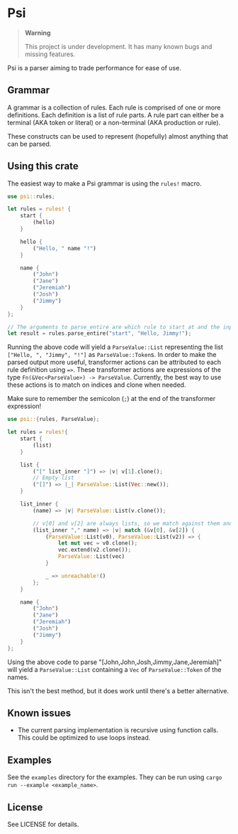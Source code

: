 # Psi
>
> **Warning**
>
> This project is under development. It has many known bugs and missing features.

Psi is a parser aiming to trade performance for ease of use.

## Grammar

A grammar is a collection of rules.
Each rule is comprised of one or more definitions.
Each definition is a list of rule parts.
A rule part can either be a terminal (AKA token or literal) or a non-terminal (AKA production or rule).

These constructs can be used to represent (hopefully) almost anything that can be parsed.

## Using this crate

The easiest way to make a Psi grammar is using the `rules!` macro.

```rust
use psi::rules;

let rules = rules! {
    start {
        (hello)
    }

    hello {
        ("Hello, " name "!")
    }

    name {
        ("John")
        ("Jane")
        ("Jeremiah")
        ("Josh")
        ("Jimmy")
    }
};

// The arguments to parse_entire are which rule to start at and the input.
let result = rules.parse_entire("start", "Hello, Jimmy!");
```

Running the above code will yield a `ParseValue::List` representing the list `["Hello, ", "Jimmy", "!"]` as `ParseValue::Token`s.
In order to make the parsed output more useful, transformer actions can be attributed to each rule definition using `=>`.
These transformer actions are expressions of the type `Fn(&Vec<ParseValue>) -> ParseValue`.
Currently, the best way to use these actions is to match on indices and clone when needed.

Make sure to remember the semicolon (`;`) at the end of the transformer expression!

```rust
use psi::{rules, ParseValue};

let rules = rules!{
    start {
        (list)
    }

    list {
        ("[" list_inner "]") => |v| v[1].clone();
        // Empty list
        ("[]") => |_| ParseValue::List(Vec::new());
    }

    list_inner {
        (name) => |v| ParseValue::List(v.clone());

        // v[0] and v[2] are always lists, so we match against them and use unreachable! for the rest
        (list_inner "," name) => |v| match (&v[0], &v[2]) {
            (ParseValue::List(v0), ParseValue::List(v2)) => {
                let mut vec = v0.clone();
                vec.extend(v2.clone());
                ParseValue::List(vec)
            }

            _ => unreachable!()
        };
    }

    name {
        ("John")
        ("Jane")
        ("Jeremiah")
        ("Josh")
        ("Jimmy")
    }
};
```

Using the above code to parse "[John,John,Josh,Jimmy,Jane,Jeremiah]" will yield a `ParseValue::List` containing a `Vec` of `ParseValue::Token` of the names.

This isn't the best method, but it does work until there's a better alternative.

## Known issues

- The current parsing implementation is recursive using function calls. This could be optimized to use loops instead.

## Examples

See the `examples` directory for the examples.
They can be run using `cargo run --example <example_name>`.

## License

See LICENSE for details.
